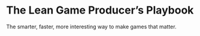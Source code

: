 # The Lean Game Producer’s Playbook

The smarter, faster, more interesting way to make games that matter.






